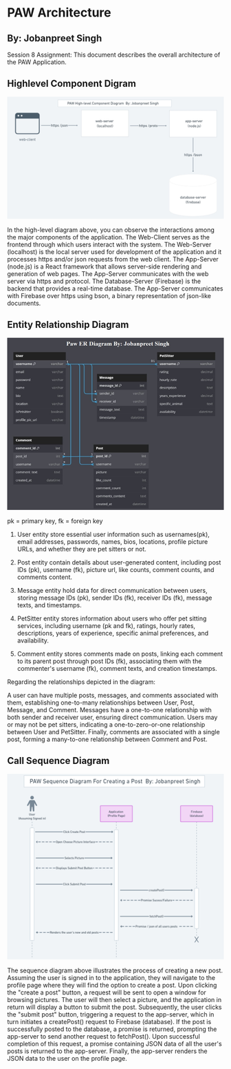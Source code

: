 # PAW Architecture
## By: Jobanpreet Singh
Session 8 Assignment: This document describes the overall architecture of the PAW Application. 

## Highlevel Component Digram
![Component Diagram](public/diagrams/Paw_high_level_diagram.jpeg)

In the high-level diagram above, you can observe the interactions among the major components of the application. The Web-Client serves as the frontend through which users interact with the system. The Web-Server (localhost) is the local server used for development of the application and it processes https and/or json requests from the web client. The App-Server (node.js) is a React framework that allows server-side rendering and generation of web pages. The App-Server communicates with the web server via https and protocol. The Database-Server (Firebase) is the backend that provides a real-time database. The App-Server communicates with Firebase over https using bson, a binary representation of json-like documents.

## Entity Relationship Diagram
![Component Diagram](public/diagrams/Paw_er_diagram_2.jpg)

pk = primary key, fk = foreign key

1. User entity store essential user information such as usernames(pk), email addresses, passwords, names, bios, locations, profile picture URLs, and whether they are pet sitters or not.

2. Post entity contain details about user-generated content, including post IDs (pk), username (fk), picture url, like counts, comment counts, and comments content.

3. Message entity hold data for direct communication between users, storing message IDs (pk), sender IDs (fk), receiver IDs (fk), message texts, and timestamps.

4. PetSitter entity stores information about users who offer pet sitting services, including username (pk and fk), ratings, hourly rates, descriptions, years of experience, specific animal preferences, and availability.

5. Comment entity stores comments made on posts, linking each comment to its parent post through post IDs (fk), associating them with the commenter's username (fk), comment texts, and creation timestamps.

Regarding the relationships depicted in the diagram:

A user can have multiple posts, messages, and comments associated with them, establishing one-to-many relationships between User, Post, Message, and Comment. Messages have a one-to-one relationship with both sender and receiver user, ensuring direct communication. Users may or may not be pet sitters, indicating a one-to-zero-or-one relationship between User and PetSitter. Finally, comments are associated with a single post, forming a many-to-one relationship between Comment and Post.

## Call Sequence Diagram
![Component Diagram](public/diagrams/Paw_sequence_diagram.png)

The sequence diagram above illustrates the process of creating a new post. Assuming the user is signed in to the application, they will navigate to the profile page where they will find the option to create a post. Upon clicking the "create a post" button, a request will be sent to open a window for browsing pictures. The user will then select a picture, and the application in return will display a button to submit the post. Subsequently, the user clicks the "submit post" button, triggering a request to the app-server, which in turn initiates a createPost() request to Firebase (database). If the post is successfully posted to the database, a promise is returned, prompting the app-server to send another request to fetchPost(). Upon successful completion of this request, a promise containing JSON data of all the user's posts is returned to the app-server. Finally, the app-server renders the JSON data to the user on the profile page.
